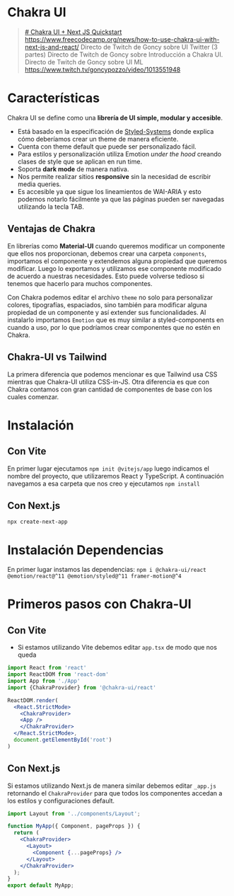 # Chakra UI
> [# Chakra UI + Next JS Quickstart](https://youtu.be/lhOvI9s5gQY)
> https://www.freecodecamp.org/news/how-to-use-chakra-ui-with-next-js-and-react/
> Directo de Twitch de Goncy sobre UI Twitter (3 partes)
> Directo de Twitch de Goncy sobre Introducción a Chakra UI.
> Directo de Twitch de Goncy sobre UI ML https://www.twitch.tv/goncypozzo/video/1013551948

# Características
Chakra UI se define como una **librería de UI simple, modular y accesible**.
* Está basado en la especificación de [Styled-Systems](https://styled-system.com/) donde explica cómo deberíamos crear un theme de manera eficiente.
* Cuenta con theme default que puede ser personalizado fácil.
* Para estilos y personalización utiliza Emotion *under the hood* creando clases de style que se aplican en run time.
* Soporta **dark mode** de manera nativa.
* Nos permite realizar sitios **responsive** sin la necesidad de escribir media queries.
* Es accesible ya que sigue los lineamientos de WAI-ARIA y esto podemos notarlo fácilmente ya que las páginas pueden ser navegadas utilizando la tecla TAB.

## Ventajas de Chakra
En librerías como **Material-UI** cuando queremos modificar un componente que ellos nos proporcionan, debemos crear una carpeta `components`, importamos el componente y extendemos alguna propiedad que queremos modificar. Luego lo exportamos y utilizamos ese componente modificado de acuerdo a nuestras necesidades. Esto puede volverse tedioso si tenemos que hacerlo para muchos componentes.  

Con Chakra podemos editar el archivo `theme` no solo para personalizar colores, tipografías, espaciados, sino también para modificar alguna propiedad de un componente y así extender sus funcionalidades.
Al instalarlo importamos `Emotion` que es muy similar a styled-components en cuando a uso, por lo que podríamos crear componentes que no estén en Chakra.

## Chakra-UI vs Tailwind
La primera diferencia que podemos mencionar es que Tailwind usa CSS mientras que Chakra-UI utiliza CSS-in-JS. Otra diferencia es que con Chakra contamos con gran cantidad de componentes de base con los cuales comenzar. 

# Instalación 
## Con Vite
En primer lugar ejecutamos `npm init @vitejs/app` luego indicamos el nombre del proyecto, que utilizaremos React y TypeScript. A continuación navegamos a esa carpeta que nos creo y ejecutamos `npm install`

## Con Next.js
`npx create-next-app`

# Instalación Dependencias
En primer lugar instamos las dependencias:
`npm i @chakra-ui/react @emotion/react@^11 @emotion/styled@^11 framer-motion@^4`



# Primeros pasos con Chakra-UI 

## Con Vite

* Si estamos utilizando Vite debemos editar `app.tsx` de modo que nos queda
```jsx
import React from 'react'
import ReactDOM from 'react-dom'
import App from './App'
import {ChakraProvider} from '@chakra-ui/react'

ReactDOM.render(
  <React.StrictMode>
    <ChakraProvider>
    <App />
    </ChakraProvider>
  </React.StrictMode>,
  document.getElementById('root')
)
```



## Con Next.js

Si estamos utilizando Next.js de manera similar debemos editar `_app.js` retornando el `ChakraProvider` para que todos los componentes accedan a los estilos y configuraciones default.

```jsx
import Layout from '../components/Layout';

function MyApp({ Component, pageProps }) {
  return (
    <ChakraProvider>
      <Layout>
        <Component {...pageProps} />
      </Layout>
    </ChakraProvider>
  );
}
export default MyApp;
```

